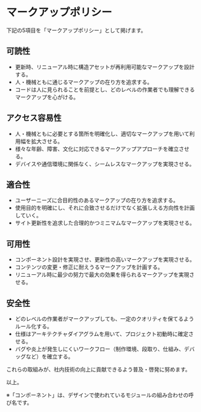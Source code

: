 # マークアップポリシー

下記の5項目を「マークアップポリシー」として掲げます。

## 可読性
- 更新時、リニューアル時に構造アセットが再利用可能なマークアップを設計する。
- 人・機械ともに通じるマークアップの在り方を追求する。
- コードは人に見られることを前提とし、どのレベルの作業者でも理解できるマークアップを心がける。

## アクセス容易性
- 人・機械ともに必要とする箇所を明確化し、適切なマークアップを用いて利用幅を拡大させる。
- 様々な年齢、障害、文化に対応できるマークアップアプローチを確立させる。
- デバイスや通信環境に関係なく、シームレスなマークアップを実現させる。

## 適合性
- ユーザーニーズに合目的性のあるマークアップの在り方を追求する。
- 使用目的を明確にし、それに合致させるだけでなく拡張しえる方向性を計画していく。
- サイト更新性を追求した合理的かつミニマムなマークアップを実現させる。

## 可用性
- コンポーネント設計を実現させ、更新性の高いマークアップを実現させる。
- コンテンツの変更・修正に耐えうるマークアップを計画する。
- リニューアル時に最少の努力で最大の効果を得られるマークアップを実現させる。

## 安全性
- どのレベルの作業者がマークアップしても、一定のクオリティを保てるようルール化する。
- 仕様はアーキテクチャダイアグラムを用いて、プロジェクト初動時に確定させる。
- バグや炎上が発生しにくいワークフロー（制作環境、段取り、仕組み、デバッグなど）を確立する。

これらの取組みが、社内技術の向上に貢献できるよう普及・啓発に努めます。

以上。

※「コンポーネント」は、デザインで使われているモジュールの組み合わせの呼び名です。
